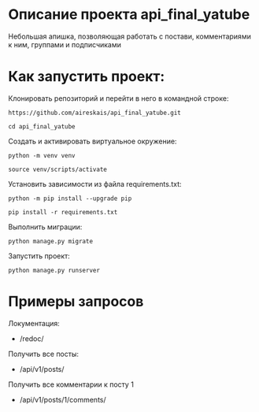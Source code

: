# Описание проекта api_final_yatube
Небольшая апишка, позволяющая работать с постави, комментариями к ним, группами и подписчиками

# Как запустить проект:

Клонировать репозиторий и перейти в него в командной строке:

```
https://github.com/aireskais/api_final_yatube.git
```

```
cd api_final_yatube
```

Cоздать и активировать виртуальное окружение:

```
python -m venv venv
```

```
source venv/scripts/activate
```

Установить зависимости из файла requirements.txt:

```
python -m pip install --upgrade pip
```

```
pip install -r requirements.txt
```

Выполнить миграции:

```
python manage.py migrate
```

Запустить проект:

```
python manage.py runserver
```
# Примеры запросов
Локументация:
- /redoc/

Получить все посты:
- /api/v1/posts/

Получить все комментарии к посту 1
- /api/v1/posts/1/comments/
